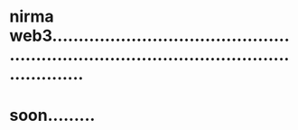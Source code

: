 # nirma web3................................................................................................................
# soon.........
